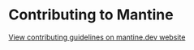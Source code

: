 # Contributing to Mantine

[View contributing guidelines on mantine.dev website](https://mantine.dev/contribute/)
